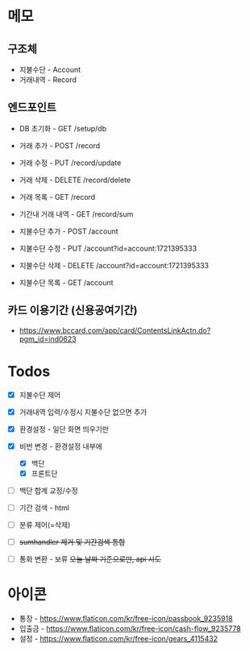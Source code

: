 # 메모

## 구조체
* 지불수단 - Account
* 거래내역 - Record

## 엔드포인트
* DB 초기화 - GET /setup/db

* 거래 추가 - POST /record
* 거래 수정 - PUT /record/update
* 거래 삭제 - DELETE /record/delete
* 거래 목록 - GET /record
* 기간내 거래 내역 - GET /record/sum

* 지불수단 추가 - POST /account
* 지불수단 수정 - PUT /account?id=account:1721395333
* 지불수단 삭제 - DELETE /account?id=account:1721395333
* 지불수단 목록 - GET /account


## 카드 이용기간 (신용공여기간)
* https://www.bccard.com/app/card/ContentsLinkActn.do?pgm_id=ind0623


# Todos
* [x] 지불수단 제어
* [x] 거래내역 입력/수정시 지불수단 없으면 추가
* [x] 환경설정 - 일단 화면 띄우기만
* [x] 비번 변경 - 환경설정 내부에
    * [x] 백단
    * [x] 프론트단
* [ ] 백단 합계 교정/수정
* [ ] 기간 검색 - html
* [ ] 분류 제어(=삭제)
* [ ] ~~sumhandler 제거 및 기간검색 통합~~
* [ ] 통화 변환 - 보류 ~~오늘 날짜 기준으로만, api 시도~~


# 아이콘
* 통장 - https://www.flaticon.com/kr/free-icon/passbook_9235918
* 입출금 - https://www.flaticon.com/kr/free-icon/cash-flow_9235778
* 설정 - https://www.flaticon.com/kr/free-icon/gears_4115432
